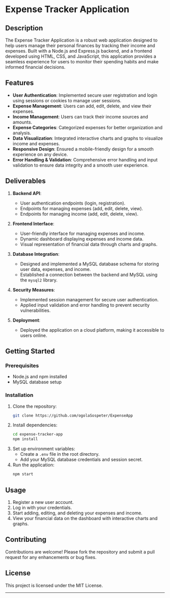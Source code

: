 # Expense Tracker Application

## Description

The Expense Tracker Application is a robust web application designed to help users manage their personal finances by tracking their income and expenses. Built with a Node.js and Express.js backend, and a frontend developed using HTML, CSS, and JavaScript, this application provides a seamless experience for users to monitor their spending habits and make informed financial decisions.

## Features

- **User Authentication**: Implemented secure user registration and login using sessions or cookies to manage user sessions.
- **Expense Management**: Users can add, edit, delete, and view their expenses.
- **Income Management**: Users can track their income sources and amounts.
- **Expense Categories**: Categorized expenses for better organization and analysis.
- **Data Visualization**: Integrated interactive charts and graphs to visualize income and expenses.
- **Responsive Design**: Ensured a mobile-friendly design for a smooth experience on any device.
- **Error Handling & Validation**: Comprehensive error handling and input validation to ensure data integrity and a smooth user experience.

## Deliverables

1. **Backend API**: 
   - User authentication endpoints (login, registration).
   - Endpoints for managing expenses (add, edit, delete, view).
   - Endpoints for managing income (add, edit, delete, view).

2. **Frontend Interface**:
   - User-friendly interface for managing expenses and income.
   - Dynamic dashboard displaying expenses and income data.
   - Visual representation of financial data through charts and graphs.

3. **Database Integration**:
   - Designed and implemented a MySQL database schema for storing user data, expenses, and income.
   - Established a connection between the backend and MySQL using the `mysql2` library.

4. **Security Measures**:
   - Implemented session management for secure user authentication.
   - Applied input validation and error handling to prevent security vulnerabilities.

5. **Deployment**:
   - Deployed the application on a cloud platform, making it accessible to users online.

## Getting Started

### Prerequisites

- Node.js and npm installed
- MySQL database setup

### Installation

1. Clone the repository:
   ```bash
   git clone https://github.com/ogolaSospeter/ExpenseApp
   ```
2. Install dependencies:
   ```bash
   cd expense-tracker-app
   npm install
   ```
3. Set up environment variables:
   - Create a `.env` file in the root directory.
   - Add your MySQL database credentials and session secret.
4. Run the application:
   ```bash
   npm start
   ```

## Usage

1. Register a new user account.
2. Log in with your credentials.
3. Start adding, editing, and deleting your expenses and income.
4. View your financial data on the dashboard with interactive charts and graphs.

## Contributing

Contributions are welcome! Please fork the repository and submit a pull request for any enhancements or bug fixes.

## License

This project is licensed under the MIT License.

---

